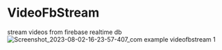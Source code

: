 # VideoFbStream
stream videos from firebase realtime db
![Screenshot_2023-08-02-16-23-57-407_com example videofbstream 1](https://github.com/vaibhavaiscoder/VideoFbStream/assets/93149685/38c077b1-9672-4015-af2a-8d47b2eae8ce)
